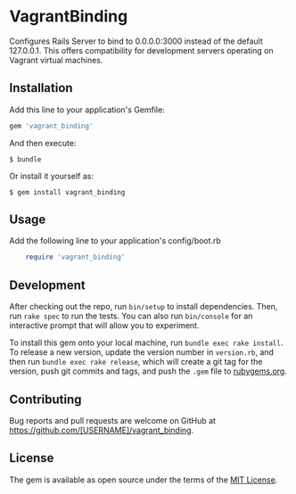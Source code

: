 # VagrantBinding

Configures Rails Server to bind to 0.0.0.0:3000 instead of the default 127.0.0.1. This offers compatibility for development servers operating on Vagrant virtual machines.

## Installation

Add this line to your application's Gemfile:

```ruby
gem 'vagrant_binding'
```

And then execute:

    $ bundle

Or install it yourself as:

    $ gem install vagrant_binding

## Usage

Add the following line to your application's config/boot.rb
```ruby
	require 'vagrant_binding'
```

## Development

After checking out the repo, run `bin/setup` to install dependencies. Then, run `rake spec` to run the tests. You can also run `bin/console` for an interactive prompt that will allow you to experiment.

To install this gem onto your local machine, run `bundle exec rake install`. To release a new version, update the version number in `version.rb`, and then run `bundle exec rake release`, which will create a git tag for the version, push git commits and tags, and push the `.gem` file to [rubygems.org](https://rubygems.org).

## Contributing

Bug reports and pull requests are welcome on GitHub at https://github.com/[USERNAME]/vagrant_binding.


## License

The gem is available as open source under the terms of the [MIT License](http://opensource.org/licenses/MIT).

